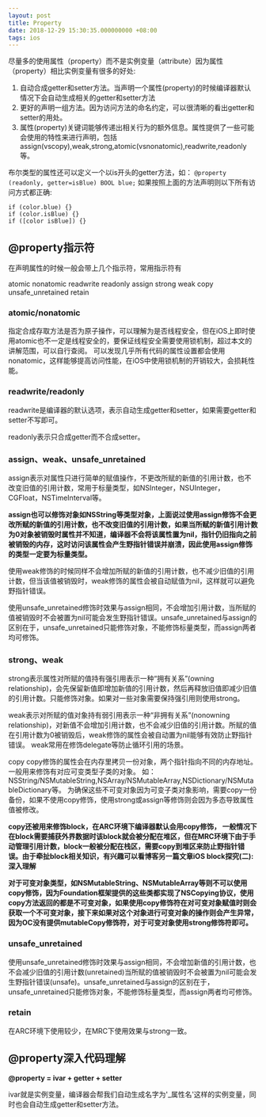 ```yaml
---
layout: post
title: Property
date: 2018-12-29 15:30:35.000000000 +08:00
tags: ios
---
```


尽量多的使用属性（property）而不是实例变量（attribute）因为属性（property）相比实例变量有很多的好处:

1. 自动合成getter和setter方法。当声明一个属性(property)的时候编译器默认情况下会自动生成相关的getter和setter方法
2. 更好的声明一组方法。因为访问方法的命名约定，可以很清晰的看出getter和setter的用处。
3. 属性(property)关键词能够传递出相关行为的额外信息。属性提供了一些可能会使用的特性来进行声明，包括assign(vscopy),weak,strong,atomic(vsnonatomic),readwrite,readonly等。

布尔类型的属性还可以定义一个以is开头的getter方法，如：
`@property (readonly, getter=isBlue) BOOL blue;`
如果按照上面的方法声明则以下所有访问方式都正确:
```
if (color.blue) {}
if (color.isBlue) {}
if ([color isBlue]) {}
```

## @property指示符
在声明属性的时候一般会带上几个指示符，常用指示符有

atomic nonatomic
readwrite readonly
assign
strong
weak
copy
unsafe_unretained
retain

### atomic/nonatomic

指定合成存取方法是否为原子操作，可以理解为是否线程安全，但在iOS上即时使用atomic也不一定是线程安全的，要保证线程安全需要使用锁机制，超过本文的讲解范围，可以自行查阅。
可以发现几乎所有代码的属性设置都会使用nonatomic，这样能够提高访问性能，在iOS中使用锁机制的开销较大，会损耗性能。

### readwrite/readonly

readwrite是编译器的默认选项，表示自动生成getter和setter，如果需要getter和setter不写即可。

readonly表示只合成getter而不合成setter。

### assign、weak、unsafe_unretained

assign表示对属性只进行简单的赋值操作，不更改所赋的新值的引用计数，也不改变旧值的引用计数，常用于标量类型，如NSInteger，NSUInteger，CGFloat，NSTimeInterval等。

**assign也可以修饰对象如NSString等类型对象，上面说过使用assign修饰不会更改所赋的新值的引用计数，也不改变旧值的引用计数，如果当所赋的新值引用计数为0对象被销毁时属性并不知道，编译器不会将该属性置为nil，指针仍旧指向之前被销毁的内存，这时访问该属性会产生野指针错误并崩溃，因此使用assign修饰的类型一定要为标量类型。**

使用weak修饰的时候同样不会增加所赋的新值的引用计数，也不减少旧值的引用计数，但当该值被销毁时，weak修饰的属性会被自动赋值为nil，这样就可以避免野指针错误。

使用unsafe_unretained修饰时效果与assign相同，不会增加引用计数，当所赋的值被销毁时不会被置为nil可能会发生野指针错误。unsafe_unretained与assign的区别在于，unsafe_unretained只能修饰对象，不能修饰标量类型，而assign两者均可修饰。

### strong、weak

strong表示属性对所赋的值持有强引用表示一种“拥有关系”(owning relationship)，会先保留新值即增加新值的引用计数，然后再释放旧值即减少旧值的引用计数。只能修饰对象。如果对一些对象需要保持强引用则使用strong。

weak表示对所赋的值对象持有弱引用表示一种“非拥有关系”(nonowning relationship)，对新值不会增加引用计数，也不会减少旧值的引用计数。所赋的值在引用计数为0被销毁后，weak修饰的属性会被自动置为nil能够有效防止野指针错误。
weak常用在修饰delegate等防止循环引用的场景。

copy
copy修饰的属性会在内存里拷贝一份对象，两个指针指向不同的内存地址。
一般用来修饰有对应可变类型子类的对象。
如：NSString/NSMutableString,NSArray/NSMutableArray,NSDictionary/NSMutableDictionary等。
为确保这些不可变对象因为可变子类对象影响，需要copy一份备份，如果不使用copy修饰，使用strong或assign等修饰则会因为多态导致属性值被修改。

**copy还被用来修饰block，在ARC环境下编译器默认会用copy修饰， 一般情况下在block需要捕获外界数据时该block就会被分配在堆区，但在MRC环境下由于手动管理引用计数，block一般被分配在栈区，需要copy到堆区来防止野指针错误。由于牵扯block相关知识，有兴趣可以看博客另一篇文章iOS block探究(二): 深入理解**

**对于可变对象类型，如NSMutableString、NSMutableArray等则不可以使用copy修饰，因为Foundation框架提供的这些类都实现了NSCopying协议，使用copy方法返回的都是不可变对象，如果使用copy修饰符在对可变对象赋值时则会获取一个不可变对象，接下来如果对这个对象进行可变对象的操作则会产生异常，因为OC没有提供mutableCopy修饰符，对于可变对象使用strong修饰符即可。**

### unsafe_unretained
使用unsafe_unretained修饰时效果与assign相同，不会增加新值的引用计数，也不会减少旧值的引用计数(unretained)当所赋的值被销毁时不会被置为nil可能会发生野指针错误(unsafe)。unsafe_unretained与assign的区别在于，unsafe_unretained只能修饰对象，不能修饰标量类型，而assign两者均可修饰。

### retain
在ARC环境下使用较少，在MRC下使用效果与strong一致。

## @property深入代码理解

**@property = ivar + getter + setter**

ivar就是实例变量，编译器会帮我们自动生成名字为'_属性名'这样的实例变量，同时也会自动生成getter和setter方法。